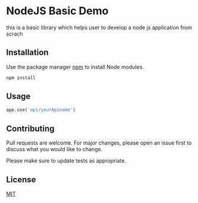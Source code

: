 # NodeJS Basic Demo

this is a basic library which helps user to develop a node js application from scrach
## Installation

Use the package manager [npm](https://www.npmjs.com/get-npm) to install Node modules.

```bash
npm install 
```

## Usage

```python
app.use('api/yourApiname')
```

## Contributing
Pull requests are welcome. For major changes, please open an issue first to discuss what you would like to change.

Please make sure to update tests as appropriate.

## License
[MIT](https://choosealicense.com/licenses/mit/)
